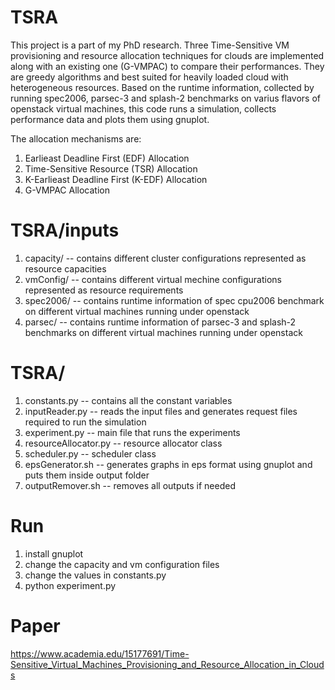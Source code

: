 # TSRA

This project is a part of my PhD research. Three Time-Sensitive VM provisioning and resource allocation techniques for clouds are implemented along with an existing one (G-VMPAC) to compare their performances. They are greedy algorithms and best suited for heavily loaded cloud with heterogeneous resources. Based on the runtime information, collected by running spec2006, parsec-3 and splash-2 benchmarks on varius flavors of openstack virtual machines, this code runs a simulation, collects performance data and plots them using gnuplot.

The allocation mechanisms are:

1. Earlieast Deadline First (EDF) Allocation
2. Time-Sensitive Resource (TSR) Allocation
3. K-Earlieast Deadline First (K-EDF) Allocation
4. G-VMPAC Allocation

# TSRA/inputs

1. capacity/ -- contains different cluster configurations represented as resource capacities
2. vmConfig/ -- contains different virtual mechine configurations represented as resource requirements
3. spec2006/ -- contains runtime information of spec cpu2006 benchmark on different virtual machines running under openstack
4. parsec/ -- contains runtime information of parsec-3 and splash-2 benchmarks on different virtual machines running under openstack

# TSRA/

1. constants.py -- contains all the constant variables
2. inputReader.py -- reads the input files and generates request files required to run the simulation
3. experiment.py -- main file that runs the experiments
4. resourceAllocator.py -- resource allocator class
5. scheduler.py -- scheduler class
6. epsGenerator.sh -- generates graphs in eps format using gnuplot and puts them inside output folder
7. outputRemover.sh -- removes all outputs if needed

# Run

1. install gnuplot
2. change the capacity and vm configuration files
3. change the values in constants.py
4. python experiment.py

# Paper

<https://www.academia.edu/15177691/Time-Sensitive_Virtual_Machines_Provisioning_and_Resource_Allocation_in_Clouds>
